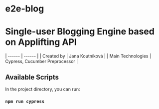 # e2e-blog

# Single-user Blogging Engine based on Applifting API


| ------ | ------ |
| Created by | Jana Koutníková |
| Main Technologies | Cypress, Cucumber Preprocessor |

## Available Scripts

In the project directory, you can run:

### `npm run cypress`

